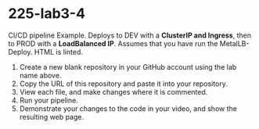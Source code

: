 # 225-lab3-4
CI/CD pipeline Example.  Deploys to DEV with a __ClusterIP and Ingress__, then to PROD with a __LoadBalanced IP__.  Assumes that you have run the MetalLB-Deploy.  HTML is linted.

1) Create a new blank repository in your GitHub account using the lab name above.
2) Copy the URL of this repository and paste it into your repository.
3) View each file, and make changes where it is commented.
4) Run your pipeline.
5) Demonstrate your changes to the code in your video, and show the resulting web page.
